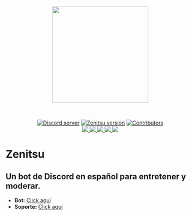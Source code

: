 <div align="center">
  <br />
  <p>
    <a href="https://discordapp.com/oauth2/authorize?client_id=721080193678311554&scope=bot&permissions=2146958847"><img src="https://cdn.discordapp.com/avatars/721080193678311554/200ce668b43a1cddf939ceaebc031e7a.png" width="256" height="256"/></a>
  </p>
  
  <br />
  <p>
    <a href="https://discord.gg/hbSahh8"><img src="https://img.shields.io/discord/645463565813284865?color=7289DA&label=DISCORD&logo=DISCORD&style=for-the-badge" alt="Discord server" /></a>
  <a href="https://github.com/MARCROCK22/zenitsu"><img src="https://img.shields.io/github/package-json/v/MARCROCK22/zenitsu?logo=Pinboard&style=for-the-badge" alt="Zenitsu version" /></a>
  <a href="https://github.com/MARCROCK22/zenitsu/graphs/contributors"><img src="https://img.shields.io/github/contributors/MARCROCK22/zenitsu.svg?logo=Github&style=for-the-badge" alt="Contributors" /></a>
<br/>
<a href="https://top.gg/bot/721080193678311554" >
  <img src="https://top.gg/api/widget/status/721080193678311554.svg" />
</a>
<a href="https://top.gg/bot/721080193678311554" >
  <img src="https://top.gg/api/widget/servers/721080193678311554.svg" />
</a>
<a href="https://top.gg/bot/721080193678311554" >
  <img src="https://top.gg/api/widget/upvotes/721080193678311554.svg" />
</a>
<a href="https://top.gg/bot/721080193678311554" >
  <img src="https://top.gg/api/widget/lib/721080193678311554.svg" />
</a>
<a href="https://top.gg/bot/721080193678311554" >
  <img src="https://top.gg/api/widget/owner/721080193678311554.svg" />
</a>
  </p>
</div>

# Zenitsu
## Un bot de Discord en español para entretener y moderar.

- **Bot:** [Click aquí](https://top.gg/bot/721080193678311554)
- **Soporte:** [Click aquí](https://discord.gg/hbSahh8)
